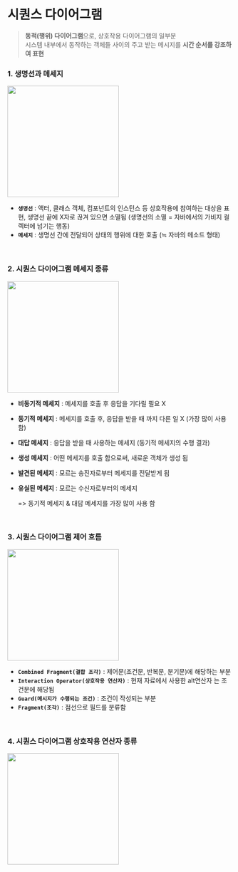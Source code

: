 # 시퀀스 다이어그램
> **동적(행위) 다이어그램**으로, 상호작용 다이어그램의 일부분<br>
> 시스템 내부에서 동작하는 객체들 사이의 주고 받는 메시지를 **시간 순서를 강조하여 표현**

### 1. 생명선과 메세지
<p>
  <img src="https://github.com/jeong-vely0611/UML/assets/148931569/33e960ad-1588-4afa-9987-67c76b30000e" height="250px">
</p>

* **`생명선`** : 액터, 클래스 객체, 컴포넌트의 인스턴스 등 상호작용에 참여하는 대상을 표현, 생명선 끝에 X자로 끊겨 있으면 소멸됨 (생명선의 소멸 = 자바에서의 가비지 컬렉터에 넘기는 행동)
* **`메세지`** : 생명선 간에 전달되어 상태의 행위에 대한 호출 (≒ 자바의 메소드 형태)

<br>

### 2. 시퀀스 다이어그램 메세지 종류
<p>
  <img src="https://github.com/jeong-vely0611/UML/assets/148931569/92b2384d-ee58-40b4-98be-6306726d220c" height="250px">
</p>

* **비동기적 메세지** : 메세지를 호출 후 응답을 기다릴 필요 X
* **동기적 메세지** : 메세지를 호출 후, 응답을 받을 때 까지 다른 일 X (가장 많이 사용 함)
* **대답 메세지** : 응답을 받을 때 사용하는 메세지 (동기적 메세지의 수행 결과) 
* **생성 메세지** : 어떤 메세지를 호출 함으로써, 새로운 객체가 생성 됨  
* **발견된 메세지** : 모르는 송진자로부터 메세지를 전달받게 됨
* **유실된 메세지** : 모르는 수신자로부터의 메세지

  => 동기적 메세지 & 대답 메세지를 가장 많이 사용 함

<br>

### 3. 시퀀스 다이어그램 제어 흐름
<p>
  <img src="https://github.com/jeong-vely0611/UML/assets/148931569/eb682db1-c72c-4347-a613-7ce22fac3db6" height="250px">
</p>

* **`Combined Fragment(결합 조각)`** : 제어문(조건문, 반복문, 분기문)에 해당하는 부분 
* **`Interaction Operator(상호작용 연산자)`** : 현재 자료에서 사용한 alt연산자 는 조건문에 해당됨
* **`Guard(메시지가 수행되는 조건)`** : 조건이 작성되는 부분
* **`Fragment(조각)`** : 점선으로 필드를 분류함   

<br>

### 4. 시퀀스 다이어그램 상호작용 연산자 종류
<p>
  <img src="https://github.com/jeong-vely0611/UML/assets/148931569/fe5ac097-a579-45b9-abff-35246db293bf" height="250px">
</p>


